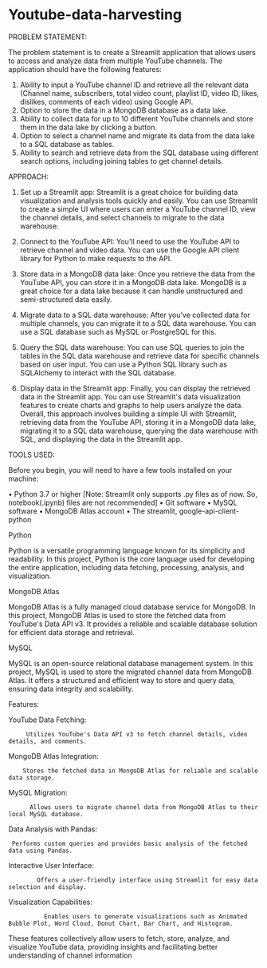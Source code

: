 
# Youtube-data-harvesting

PROBLEM STATEMENT:

The problem statement is to create a Streamlit application that allows users to access
and analyze data from multiple YouTube channels. The application should have the
following features:
1. Ability to input a YouTube channel ID and retrieve all the relevant data
(Channel name, subscribers, total video count, playlist ID, video ID, likes,
dislikes, comments of each video) using Google API.
2. Option to store the data in a MongoDB database as a data lake.
3. Ability to collect data for up to 10 different YouTube channels and store them in
the data lake by clicking a button.
4. Option to select a channel name and migrate its data from the data lake to a
SQL database as tables.
5. Ability to search and retrieve data from the SQL database using different
search options, including joining tables to get channel details.

APPROACH:
1. Set up a Streamlit app: Streamlit is a great choice for building data
visualization and analysis tools quickly and easily. You can use Streamlit to
create a simple UI where users can enter a YouTube channel ID, view the
channel details, and select channels to migrate to the data warehouse.
2. Connect to the YouTube API: You'll need to use the YouTube API to retrieve
channel and video data. You can use the Google API client library for Python to
make requests to the API.
3. Store data in a MongoDB data lake: Once you retrieve the data from the
YouTube API, you can store it in a MongoDB data lake. MongoDB is a great
choice for a data lake because it can handle unstructured and semi-structured
data easily.

4. Migrate data to a SQL data warehouse: After you've collected data for
multiple channels, you can migrate it to a SQL data warehouse. You can use a
SQL database such as MySQL or PostgreSQL for this.
5. Query the SQL data warehouse: You can use SQL queries to join the tables
in the SQL data warehouse and retrieve data for specific channels based on
user input. You can use a Python SQL library such as SQLAlchemy to interact
with the SQL database.
6. Display data in the Streamlit app: Finally, you can display the retrieved data
in the Streamlit app. You can use Streamlit's data visualization features to
create charts and graphs to help users analyze the data.
Overall, this approach involves building a simple UI with Streamlit, retrieving data from
the YouTube API, storing it in a MongoDB data lake, migrating it to a SQL data
warehouse, querying the data warehouse with SQL, and displaying the data in the
Streamlit app.

TOOLS USED:

Before you begin, you will need to have a few tools installed on your machine:


•	Python 3.7 or higher [Note: Streamlit only supports .py files as of now. So, notebook(.ipynb) files are not recommended]
•	Git software
•	MySQL software
•	MongoDB Atlas account
•	The streamlit, google-api-client-python

Python

Python is a versatile programming language known for its simplicity and readability. In this project, Python is the core language used for developing the entire application, including data fetching, processing, analysis, and visualization.

MongoDB Atlas

MongoDB Atlas is a fully managed cloud database service for MongoDB. In this project, MongoDB Atlas is used to store the fetched data from YouTube's Data API v3. It provides a reliable and scalable database solution for efficient data storage and retrieval.

MySQL

MySQL is an open-source relational database management system. In this project, MySQL is used to store the migrated channel data from MongoDB Atlas. It offers a structured and efficient way to store and query data, ensuring data integrity and scalability.


Features:

YouTube Data Fetching:

         Utilizes YouTube's Data API v3 to fetch channel details, video details, and comments.
MongoDB Atlas Integration: 

        Stores the fetched data in MongoDB Atlas for reliable and scalable data storage.
MySQL Migration: 

          Allows users to migrate channel data from MongoDB Atlas to their local MySQL database.
Data Analysis with Pandas: 

     Performs custom queries and provides basic analysis of the fetched data using Pandas.
Interactive User Interface: 

            Offers a user-friendly interface using Streamlit for easy data selection and display.
Visualization Capabilities: 

              Enables users to generate visualizations such as Animated Bubble Plot, Word Cloud, Donut Chart, Bar Chart, and Histogram.

These features collectively allow users to fetch, store, analyze, and visualize YouTube data, providing insights and facilitating better understanding of channel information

